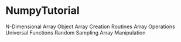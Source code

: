 # NumpyTutorial

N-Dimensional Array Object
Array Creation Routines
Array Operations
Universal Functions
Random Sampling
Array Manipulation
